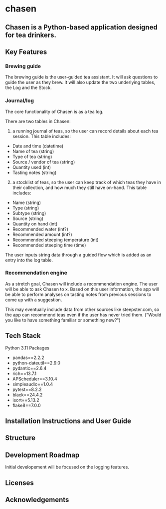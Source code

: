 # chasen

## Chasen is a Python-based application designed for tea drinkers.

## Key Features

### Brewing guide

The brewing guide is the user-guided tea assistant. It will ask questions to guide the user as they brew. It will also
update the two underlying tables, the Log and the Stock.

### Journal/log

The core functionality of Chasen is as a tea log.

There are two tables in Chasen:

1) a running journal of teas, so the user can record details about each tea session. This table includes:

- Date and time (datetime)
- Name of tea (string)
- Type of tea (string)
- Source / vendor of tea (string)
- Quantity used (int)
- Tasting notes (string)

2) a stocklist of teas, so the user can keep track of which teas they have in their collection, and how much they still
   have on-hand. This table includes:

- Name (string)
- Type (string)
- Subtype (string)
- Source (string)
- Quantity on hand (int)
- Recommended water (int?)
- Recommended amount (int?)
- Recommended steeping temperature (int)
- Recommended steeping time (time)

The user inputs string data through a guided flow which is added as an entry into the log table.

### Recommendation engine

As a stretch goal, Chasen will include a recommendation engine. The user will be able to ask Chasen to x. Based on this
user information, the app will be able to perform analyses on tasting notes from previous sessions to come up with a
suggestion.

This may eventually include data from other sources like steepster.com, so the app can recommend teas even if the user
has never tried them. ("Would you like to have something familiar or something new?")

## Tech Stack

Python 3.11
Packages

- pandas==2.2.2
- python-dateutil==2.9.0
- pydantic==2.6.4
- rich==13.7.1
- APScheduler==3.10.4
- simpleaudio==1.0.4
- pytest==8.2.2
- black==24.4.2
- isort==5.13.2
- flake8==7.0.0

## Installation Instructions and User Guide

## Structure

## Development Roadmap

Initial developement will be focused on the logging features.

## Licenses

## Acknowledgements
